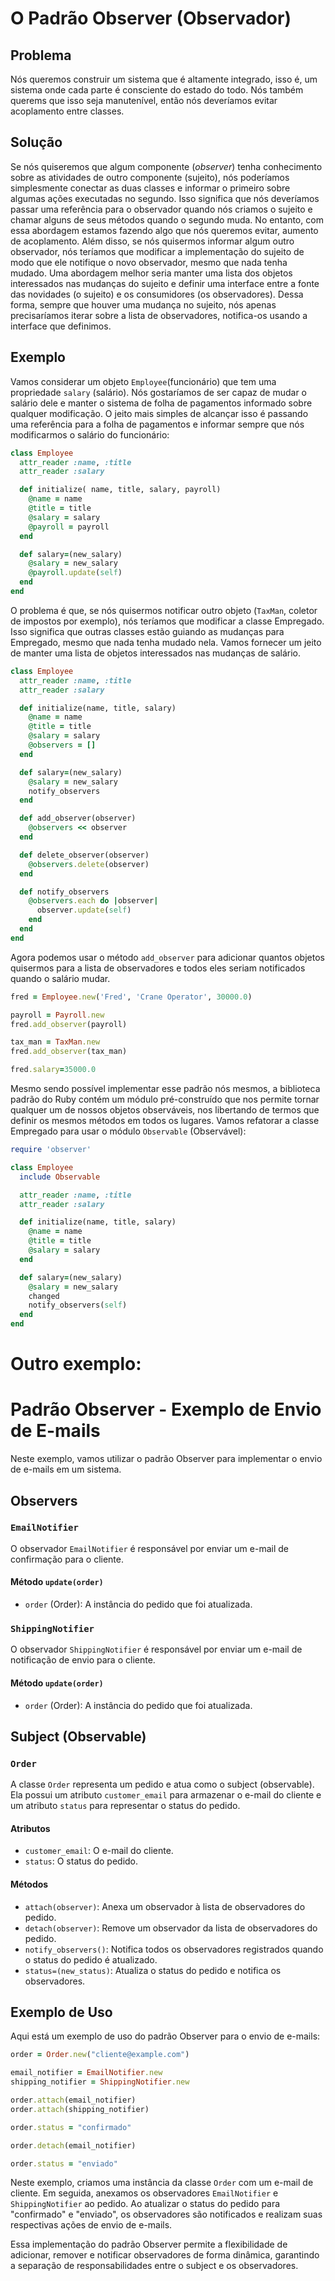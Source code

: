 # O Padrão Observer (Observador)

## Problema
Nós queremos construir um sistema que é altamente integrado, isso é, um sistema
onde cada parte é consciente do estado do todo.  Nós também querems que isso
seja manutenível, então nós deveríamos evitar acoplamento entre classes.

## Solução
Se nós quiseremos que algum componente (*observer*) tenha conhecimento sobre as
atividades de outro componente (sujeito), nós poderíamos simplesmente conectar
as duas classes e informar o primeiro sobre algumas ações executadas no segundo.
Isso significa que nós deveríamos passar uma referência para o observador quando
nós criamos o sujeito e chamar alguns de seus métodos quando o segundo muda. No
entanto, com essa abordagem estamos fazendo algo que nós queremos evitar,
aumento de acoplamento. Além disso, se nós quisermos informar algum outro
observador, nós teríamos que modificar a implementação do sujeito de modo que
ele notifique o novo observador, mesmo que nada tenha mudado. Uma abordagem
melhor seria manter uma lista dos objetos interessados nas mudanças do sujeito
e definir uma interface entre a fonte das novidades (o sujeito) e os
consumidores (os observadores). Dessa forma, sempre que houver uma mudança no
sujeito, nós apenas precisaríamos iterar sobre a lista de observadores,
notifica-os usando a interface que definimos.

## Exemplo
Vamos considerar um objeto `Employee`(funcionário) que tem uma propriedade
`salary` (salário). Nós gostaríamos de ser capaz de mudar o salário dele e
manter o sistema de folha de pagamentos informado sobre qualquer modificação.
O jeito mais simples de alcançar isso é passando uma referência para a
folha de pagamentos e informar sempre que nós modificarmos o salário do
funcionário:

```ruby
class Employee
  attr_reader :name, :title
  attr_reader :salary

  def initialize( name, title, salary, payroll)
    @name = name
    @title = title
    @salary = salary
    @payroll = payroll
  end

  def salary=(new_salary)
    @salary = new_salary
    @payroll.update(self)
  end
end
```

O problema é que, se nós quisermos notificar outro objeto (`TaxMan`, coletor de
impostos por exemplo), nós teríamos que modificar a classe Empregado. Isso
significa que outras classes estão guiando as mudanças para Empregado, mesmo que
nada tenha mudado nela. Vamos fornecer um jeito de manter uma lista de objetos
interessados nas mudanças de salário.

```ruby
class Employee
  attr_reader :name, :title
  attr_reader :salary

  def initialize(name, title, salary)
    @name = name
    @title = title
    @salary = salary
    @observers = []
  end

  def salary=(new_salary)
    @salary = new_salary
    notify_observers
  end

  def add_observer(observer)
    @observers << observer
  end

  def delete_observer(observer)
    @observers.delete(observer)
  end

  def notify_observers
    @observers.each do |observer|
      observer.update(self)
    end
  end
end
```

Agora podemos usar o método `add_observer` para adicionar quantos objetos
quisermos para a lista de observadores e todos eles seriam notificados quando o
salário mudar.

```ruby
fred = Employee.new('Fred', 'Crane Operator', 30000.0)

payroll = Payroll.new
fred.add_observer(payroll)

tax_man = TaxMan.new
fred.add_observer(tax_man)

fred.salary=35000.0
```

Mesmo sendo possível implementar esse padrão nós mesmos, a biblioteca padrão do
Ruby contém um módulo pré-construído que nos permite tornar qualquer um de
nossos objetos observáveis, nos libertando de termos que definir os mesmos
métodos em todos os lugares. Vamos refatorar a classe Empregado para usar o
módulo `Observable` (Observável):

```ruby
require 'observer'

class Employee
  include Observable

  attr_reader :name, :title
  attr_reader :salary

  def initialize(name, title, salary)
    @name = name
    @title = title
    @salary = salary
  end

  def salary=(new_salary)
    @salary = new_salary
    changed
    notify_observers(self)
  end
end
```


# Outro exemplo:

# Padrão Observer - Exemplo de Envio de E-mails

Neste exemplo, vamos utilizar o padrão Observer para implementar o envio de e-mails em um sistema.

## Observers

### `EmailNotifier`

O observador `EmailNotifier` é responsável por enviar um e-mail de confirmação para o cliente.

#### Método `update(order)`

- `order` (Order): A instância do pedido que foi atualizada.

### `ShippingNotifier`

O observador `ShippingNotifier` é responsável por enviar um e-mail de notificação de envio para o cliente.

#### Método `update(order)`

- `order` (Order): A instância do pedido que foi atualizada.

## Subject (Observable)

### `Order`

A classe `Order` representa um pedido e atua como o subject (observable). Ela possui um atributo `customer_email` para armazenar o e-mail do cliente e um atributo `status` para representar o status do pedido.

#### Atributos

- `customer_email`: O e-mail do cliente.
- `status`: O status do pedido.

#### Métodos

- `attach(observer)`: Anexa um observador à lista de observadores do pedido.
- `detach(observer)`: Remove um observador da lista de observadores do pedido.
- `notify_observers()`: Notifica todos os observadores registrados quando o status do pedido é atualizado.
- `status=(new_status)`: Atualiza o status do pedido e notifica os observadores.

## Exemplo de Uso

Aqui está um exemplo de uso do padrão Observer para o envio de e-mails:

```ruby
order = Order.new("cliente@example.com")

email_notifier = EmailNotifier.new
shipping_notifier = ShippingNotifier.new

order.attach(email_notifier)
order.attach(shipping_notifier)

order.status = "confirmado"

order.detach(email_notifier)

order.status = "enviado"
```

Neste exemplo, criamos uma instância da classe `Order` com um e-mail de cliente. Em seguida, anexamos os observadores `EmailNotifier` e `ShippingNotifier` ao pedido. Ao atualizar o status do pedido para "confirmado" e "enviado", os observadores são notificados e realizam suas respectivas ações de envio de e-mails.

Essa implementação do padrão Observer permite a flexibilidade de adicionar, remover e notificar observadores de forma dinâmica, garantindo a separação de responsabilidades entre o subject e os observadores.
